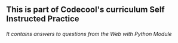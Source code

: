## This is part of Codecool's curriculum Self Instructed Practice

###### It contains answers to questions from the Web with Python Module